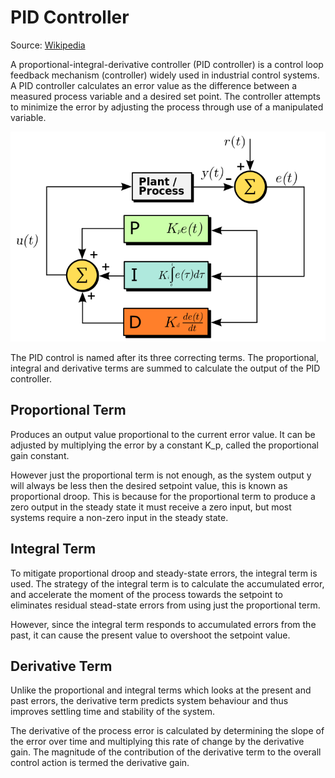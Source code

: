 # PID Controller
Source: [Wikipedia][1]

A proportional-integral-derivative controller (PID controller) is a control
loop feedback mechanism (controller) widely used in industrial control systems.
A PID controller calculates an error value as the difference between a measured
process variable and a desired set point. The controller attempts to minimize
the error by adjusting the process through use of a manipulated variable.

![PID Controller](images/pid.png)

The PID control is named after its three correcting terms. The proportional,
integral and derivative terms are summed to calculate the output of the PID
controller.


## Proportional Term
Produces an output value proportional to the current error value. It can be
adjusted by multiplying the error by a constant K_p, called the proportional
gain constant.

However just the proportional term is not enough, as the system output y will
always be less then the desired setpoint value, this is known as proportional
droop. This is because for the proportional term to produce a zero output in
the steady state it must receive a zero input, but most systems require a
non-zero input in the steady state.


## Integral Term
To mitigate proportional droop and steady-state errors, the integral term is
used. The strategy of the integral term is to calculate the accumulated error,
and accelerate the moment of the process towards the setpoint to eliminates
residual stead-state errors from using just the proportional term.

However, since the integral term responds to accumulated errors from the past,
it can cause the present value to overshoot the setpoint value.


## Derivative Term
Unlike the proportional and integral terms which looks at the present and past
errors, the derivative term predicts system behaviour and thus improves
settling time and stability of the system.

The derivative of the process error is calculated by determining the slope of
the error over time and multiplying this rate of change by the derivative gain.
The magnitude of the contribution of the derivative term to the overall control
action is termed the derivative gain.


[1]: https://en.wikipedia.org/wiki/PID_controller
